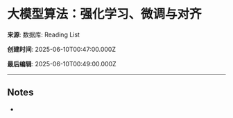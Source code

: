 # 大模型算法：强化学习、微调与对齐

**来源**: 数据库: Reading List

**创建时间**: 2025-06-10T00:47:00.000Z

**最后编辑**: 2025-06-10T00:49:00.000Z

---

## Notes

- 
